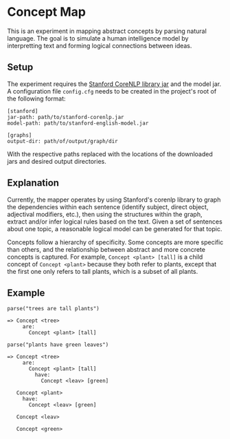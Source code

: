 

# Concept Map

This is an experiment in mapping abstract concepts by parsing natural language.
The goal is to simulate a human intelligence model by interpretting text and
forming logical connections between ideas.


## Setup

The experiment requires the
[Stanford CoreNLP library jar](http://stanfordnlp.github.io/CoreNLP/#download)
and the model jar. A configuration file `config.cfg` needs to be created in the
project's root of the following format:

```
[stanford]
jar-path: path/to/stanford-corenlp.jar
model-path: path/to/stanford-english-model.jar

[graphs]
output-dir: path/of/output/graph/dir
```

With the respective paths replaced with the locations of the downloaded jars and
desired output directories.


## Explanation

Currently, the mapper operates by using Stanford's corenlp library to graph the
dependencies within each sentence (identify subject, direct object, adjectival
modifiers, etc.), then using the structures within the graph, extract and/or
infer logical rules based on the text. Given a set of sentences about one topic,
a reasonable logical model can be generated for that topic.

Concepts follow a hierarchy of specificity. Some concepts are more specific than
others, and the relationship between abstract and more concrete concepts is
captured. For example, `Concept <plant> [tall]` is a child concept of
`Concept <plant>` because they both refer to plants, except that the first one
only refers to tall plants, which is a subset of all plants.


## Example
```
parse("trees are tall plants")

=> Concept <tree>
     are:
       Concept <plant> [tall]
       
parse("plants have green leaves")

=> Concept <tree>
     are:
       Concept <plant> [tall]
         have:
           Concept <leav> [green]
           
   Concept <plant>
     have:
       Concept <leav> [green]
       
   Concept <leav>
   
   Concept <green>
```
